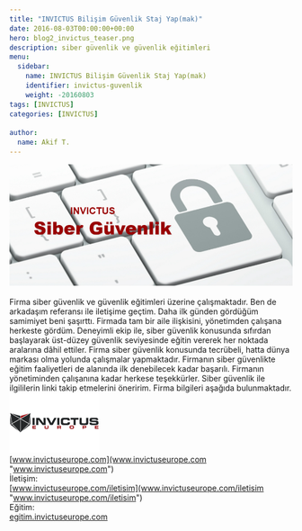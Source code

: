 ```yaml
---
title: "INVICTUS Bilişim Güvenlik Staj Yap(mak)"
date: 2016-08-03T00:00:00+00:00
hero: blog2_invictus_teaser.png
description: siber güvenlik ve güvenlik eğitimleri
menu:
  sidebar:
    name: INVICTUS Bilişim Güvenlik Staj Yap(mak)
    identifier: invictus-guvenlik
    weight: -20160803
tags: [INVICTUS]
categories: [INVICTUS]

author:
  name: Akif T.
---
```


![invictus](blog2_invictus.png "invictus")<br>
<br>
Firma siber güvenlik ve güvenlik eğitimleri üzerine çalışmaktadır. Ben de arkadaşım referansı ile iletişime geçtim. Daha ilk günden gördüğüm samimiyet beni şaşırttı. Firmada tam bir aile ilişkisini, yönetimden çalışana herkeste gördüm. Deneyimli ekip ile, siber güvenlik konusunda sıfırdan başlayarak üst-düzey güvenlik seviyesinde eğitin vererek her noktada aralarına dâhil ettiler. Firma siber güvenlik konusunda tecrübeli, hatta dünya markası olma yolunda çalışmalar yapmaktadır. Firmanın siber güvenlikte eğitim faaliyetleri de alanında  ilk denebilecek kadar başarılı. Firmanın yönetiminden çalışanına kadar herkese teşekkürler. Siber güvenlik ile ilgililerin linki takip etmelerini öneririm.
Firma bilgileri aşağıda bulunmaktadır.<br>
![invictus](blog2_invictus_teaser2.png "invictus")<br>
[www.invictuseurope.com](www.invictuseurope.com "www.invictuseurope.com") <br>
İletişim: <br>
[www.invictuseurope.com/iletisim](www.invictuseurope.com/iletisim "www.invictuseurope.com/iletisim") <br>
Eğitim: <br>
[egitim.invictuseurope.com](egitim.invictuseurope.com "egitim.invictuseurope.com")





